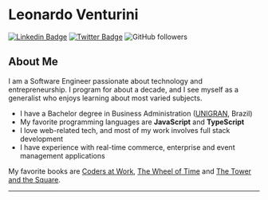 # Leonardo Venturini


[![Linkedin Badge](https://img.shields.io/badge/-LinkedIn-blue?style=flat-square&logo=Linkedin&logoColor=white&link=https://www.linkedin.com/in/leonardo-venturini/)](https://www.linkedin.com/in/leonardo-venturini/)
[![Twitter Badge](https://img.shields.io/badge/-Twitter-1ca0f1?style=flat-square&labelColor=1ca0f1&logo=twitter&logoColor=white&link=https://twitter.com/leovenbag)](https://twitter.com/leovenbag)
![GitHub followers](https://img.shields.io/github/followers/leonardoventurini?label=Follow&style=social)

## About Me

I am a Software Engineer passionate about technology and entrepreneurship. I program for about a decade, and I see myself as a generalist who enjoys learning about most varied subjects.

- I have a Bachelor degree in Business Administration ([UNIGRAN](https://www.unigran.br/), Brazil)
- My favorite programming languages are **JavaScript** and **TypeScript**
- I love web-related tech, and most of my work involves full stack development
- I have experience with real-time commerce, enterprise and event management applications

My favorite books are [Coders at Work](https://en.wikipedia.org/wiki/Coders_at_work), [The Wheel of Time](https://en.wikipedia.org/wiki/The_Wheel_of_Time) and [The Tower and the Square](https://en.wikipedia.org/wiki/The_Square_and_the_Tower).

---
